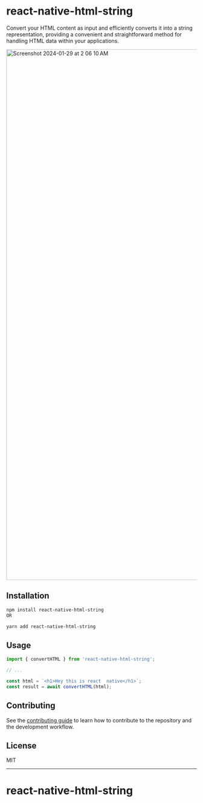 # react-native-html-string

Convert your HTML content as input and efficiently converts it into a string representation, providing a convenient and straightforward method for handling HTML data within your applications.

<img width="1401" alt="Screenshot 2024-01-29 at 2 06 10 AM" src="https://github.com/bibhuti9/RN-Native-Module/assets/36328136/b2400dd5-601f-414a-afcb-b61e925e44be">


## Installation

```sh
npm install react-native-html-string
OR

yarn add react-native-html-string
```

## Usage

```js
import { convertHTML } from 'react-native-html-string';

// ...

const html = `<h1>Hey this is react  native</h1>`;
const result = await convertHTML(html);
```

## Contributing

See the [contributing guide](CONTRIBUTING.md) to learn how to contribute to the repository and the development workflow.

## License

MIT

---

# react-native-html-string
